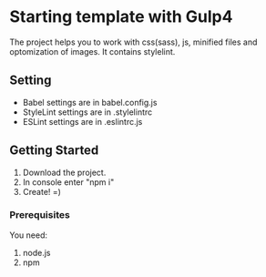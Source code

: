 # Starting template with Gulp4
The project helps you to work with css(sass), js, minified files and optomization of images. It contains stylelint.

## Setting
- Babel settings are in babel.config.js
- StyleLint settings are in .stylelintrc
- ESLint settings are in .eslintrc.js

## Getting Started
1. Download the project.
2. In console enter "npm i"
3. Create! =)

### Prerequisites
You need:
1. node.js
2. npm

